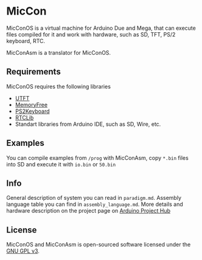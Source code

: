 # MicCon

MicConOS is a virtual machine for Arduino Due and Mega, that can execute files compiled for it and work with hardware, such as SD, TFT, PS/2 keyboard, RTC.

MicConAsm is a translator for MicConOS.

## Requirements
MicConOS requires the following libraries
- [UTFT](http://rinkydinkelectronics.com/library.php?id=51)
- [MemoryFree](https://github.com/mpflaga/Arduino-MemoryFree)
- [PS2Keyboard](https://github.com/PaulStoffregen/PS2Keyboard)
- [RTCLib](https://github.com/adafruit/RTClib)
- Standart libraries from Arduino IDE, such as SD, Wire, etc. 

## Examples
You can compile examples from `/prog` with MicConAsm, copy `*.bin` files into SD and execute it with `io.bin` or `50.bin`

## Info
General description of system you can read in `paradigm.md`.
Assembly language table you can find in `assembly_language.md`.
More details and hardware description on the project page on [Arduino Project Hub](https://create.arduino.cc/projecthub/evost/miccon-vm-and-translator-4a072a)

## License
MicConOS and MicConAsm is open-sourced software licensed under the [GNU GPL v3](http://www.gnu.org/licenses/gpl.html).